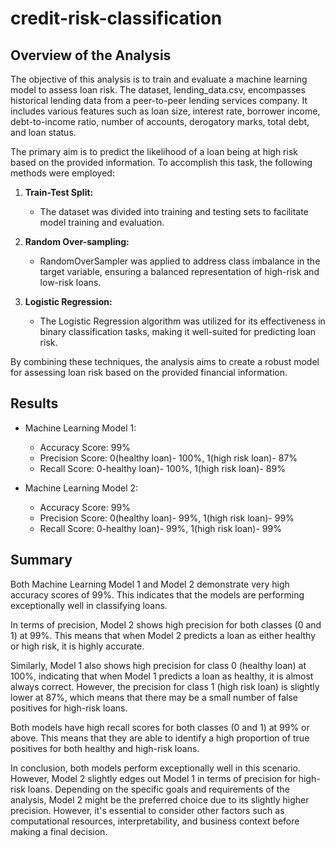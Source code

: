 # credit-risk-classification

## Overview of the Analysis

The objective of this analysis is to train and evaluate a machine learning model to assess loan risk. The dataset, lending_data.csv, encompasses historical lending data from a peer-to-peer lending services company. It includes various features such as loan size, interest rate, borrower income, debt-to-income ratio, number of accounts, derogatory marks, total debt, and loan status.

The primary aim is to predict the likelihood of a loan being at high risk based on the provided information. To accomplish this task, the following methods were employed:

1. **Train-Test Split:**
   - The dataset was divided into training and testing sets to facilitate model training and evaluation.

2. **Random Over-sampling:**
   - RandomOverSampler was applied to address class imbalance in the target variable, ensuring a balanced representation of high-risk and low-risk loans.

3. **Logistic Regression:**
   - The Logistic Regression algorithm was utilized for its effectiveness in binary classification tasks, making it well-suited for predicting loan risk.

By combining these techniques, the analysis aims to create a robust model for assessing loan risk based on the provided financial information.



## Results
* Machine Learning Model 1:
  * Accuracy Score: 99%
  * Precision Score: 0(healthy loan)- 100%, 1(high risk loan)- 87%
  * Recall Score: 0-healthy loan)- 100%, 1(high risk loan)- 89%

* Machine Learning Model 2:
  * Accuracy Score: 99%
  * Precision Score: 0(healthy loan)- 99%, 1(high risk loan)- 99%
  * Recall Score: 0-healthy loan)- 99%, 1(high risk loan)- 99%

## Summary

Both Machine Learning Model 1 and Model 2 demonstrate very high accuracy scores of 99%. This indicates that the models are performing exceptionally well in classifying loans.

In terms of precision, Model 2 shows high precision for both classes (0 and 1) at 99%. This means that when Model 2 predicts a loan as either healthy or high risk, it is highly accurate.

Similarly, Model 1 also shows high precision for class 0 (healthy loan) at 100%, indicating that when Model 1 predicts a loan as healthy, it is almost always correct. However, the precision for class 1 (high risk loan) is slightly lower at 87%, which means that there may be a small number of false positives for high-risk loans.

Both models have high recall scores for both classes (0 and 1) at 99% or above. This means that they are able to identify a high proportion of true positives for both healthy and high-risk loans.

In conclusion, both models perform exceptionally well in this scenario. However, Model 2 slightly edges out Model 1 in terms of precision for high-risk loans. Depending on the specific goals and requirements of the analysis, Model 2 might be the preferred choice due to its slightly higher precision. However, it's essential to consider other factors such as computational resources, interpretability, and business context before making a final decision.

